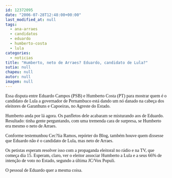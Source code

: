 ```yaml
---
id: 12372095
date: "2006-07-28T12:48:00+00:00"
last_modified_at: null
tags:
  - ana-arraes
  - candidatos
  - eduardo
  - humberto-costa
  - lula
categories:
  - noticias
title: "Humberto, neto de Arraes? Eduardo, candidato de Lula?"
sutia: null
chapeu: null
autor: null
imagem: null
---
```

<p><P><FONT face=Verdana>Essa disputa entre Eduardo Campos (PSB) e Humberto Costa (PT) para mostrar quem é o candidato de Lula a governador de Pernambuco está dando um nó danado na cabeça dos eleitores de Garanhuns e Capoeiras, no Agreste do Estado.</FONT></P></p>
<p><P><FONT face=Verdana>Humberto anda por lá agora. Os panfletos dele acabaram se misturando aos de Eduardo. Resultado: tinha gente perguntando, com uma tremenda cara de surpresa, se Humberto era mesmo o neto de Arraes.</FONT></P></p>
<p><P><FONT face=Verdana>Conforme testemunhou Cec?lia Ramos, repórter do Blog, também houve quem dissesse que Eduardo não é o candidato de Lula, mas neto de Arraes.</FONT></P></p>
<p><P><FONT face=Verdana>Os petistas esperam resolver isso com a propaganda eleitoral no rádio e na TV, que começa dia 15. Esperam, claro, ver o eleitor associar Humberto a Lula e a seus 66% de intenção de voto no Estado, segundo a última JC/Vox Populi.</FONT></P></p>
<p><P><FONT face=Verdana>O pessoal de Eduardo quer a mesma coisa.</FONT></P> </p>
